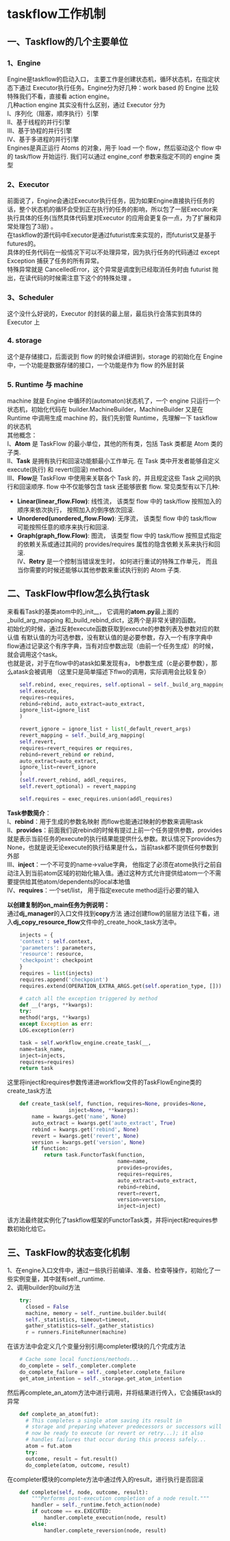 # taskflow工作机制
## 一、Taskflow的几个主要单位
### 1、Engine
Engine是taskflow的启动入口， 主要工作是创建状态机，循环状态机，在指定状态下通过 Executor执行任务。Engine分为好几种：work based 的 Engine 比较特殊我们不看，直接看 action engine。  
几种action engine 其实没有什么区别，通过 Executor 分为  
I、序列化（阻塞，顺序执行）引擎  
II、基于线程的并行引擎  
III、基于协程的并行引擎  
IV、基于多进程的并行引擎  
Engines是真正运行 Atoms 的对象，用于 load 一个 flow，然后驱动这个 flow 中的 task/flow 开始运行. 我们可以通过 engine_conf 参数来指定不同的 engine 类型

### 2、Executor 
前面说了，Engine会通过Executor执行任务，因为如果Engine直接执行任务的话，整个状态机的循环会受到正在执行的任务的影响，所以包了一层Executor来执行具体的任务(当然具体代码里对Executor 的应用会更复杂一点，为了扩展和异常处理包了3层) 。  
在taskflow的源代码中Executor是通过futurist库来实现的，而futurist又是基于futures的。  
具体的任务代码在一般情况下可以不处理异常，因为执行任务的代码通过 except Exception 捕获了任务的所有异常。  
特殊异常就是 CancelledError，这个异常是调度到已经取消任务时由 futurist 抛出，在读代码的时候需注意下这个的特殊处理 。  

### 3、Scheduler 
这个没什么好说的，Executor 的封装的最上层，最后执行会落实到具体的 Executor 上 
### 4. storage 
这个是存储接口，后面说到 flow 的时候会详细讲到，storage 的初始化在 Engine 中，一个功能是数据存储的接口，一个功能是作为 flow 的外层封装 
### 5. Runtime 与 machine 
machine 就是 Engine 中循环的(automaton)状态机了，一个 engine 只运行一个状态机，初始化代码在 builder.MachineBuilder，MachineBuilder 又是在 Runtime 中调用生成 machine 的，我们先别管 Runtime，先理解一下 taskflow 的状态机   
其他概念：  
I、**Atom** 是 TaskFlow 的最小单位，其他的所有类，包括 Task 类都是 Atom 类的子类.  
II、**Task** 是拥有执行和回滚功能额最小工作单元. 在 Task 类中开发者能够自定义 execute(执行) 和 revert(回滚) method.  
III、**Flow**是 TaskFlow 中使用来关联各个 Task 的，并且规定这些 Task 之间的执行和回滚顺序. flow 中不仅能够包含 task 还能够嵌套 flow. 常见类型有以下几种:  
- **Linear(linear_flow.Flow)**: 线性流， 该类型 flow 中的 task/flow 按照加入的顺序来依次执行， 按照加入的倒序依次回滚.
- **Unordered(unordered_flow.Flow)**: 无序流， 该类型 flow 中的 task/flow 可能按照任意的顺序来执行和回滚.
- **Graph(graph_flow.Flow)**: 图流， 该类型 flow 中的 task/flow 按照显式指定的依赖关系或通过其间的 provides/requires 属性的隐含依赖关系来执行和回滚.  
IV、**Retry** 是一个控制当错误发生时， 如何进行重试的特殊工作单元， 而且当你需要的时候还能够以其他参数来重试执行别的 Atom 子类. 

## 二、TaskFlow中flow怎么执行task
来看看Task的基类atom中的_init__， 它调用的**atom.py**最上面的_build_arg_mapping 和_build_rebind_dict，这两个是非常关键的函数。  
初始化的时候，通过反射execute函数获取到execute的参数列表及参数对应的默认值 有默认值的为可选参数，没有默认值的是必要参数，存入一个有序字典中  
flow通过记录这个有序字典，当有对应参数出现（由前一个任务生成）的时候，就会调用这个task。  
也就是说，对于在flow中的atask如果发现有a， b参数生成（c是必要参数），那么atask会被调用 （这里只是简单描述下flwo的调用，实际调用会比较复杂）

```python
    self.rebind, exec_requires, self.optional = self._build_arg_mapping(
    self.execute,
    requires=requires,
    rebind=rebind, auto_extract=auto_extract,
    ignore_list=ignore_list
    )

    revert_ignore = ignore_list + list(_default_revert_args)
    revert_mapping = self._build_arg_mapping(
    self.revert,
    requires=revert_requires or requires,
    rebind=revert_rebind or rebind,
    auto_extract=auto_extract,
    ignore_list=revert_ignore
    )
    (self.revert_rebind, addl_requires,
    self.revert_optional) = revert_mapping

    self.requires = exec_requires.union(addl_requires)
```
 
**Task参数简介**：  
I、**rebind**：用于生成的参数名映射 而flow也能通过映射的参数来调用task  
II、**provides**：前面我们说rebind的时候有提过上前一个任务提供参数，provides就是表示当前任务的execute的执行结果能提供什么参数。默认情况下provides为None，也就是说无论execute的执行结果是什么，当前task都不提供任何参数到外部  
III、**inject**：一个不可变的name->value字典， 他指定了必须在atome执行之前自动注入到当前atom区域的初始化输入值。通过这种方式允许提供给atom一个不需要提供给其他atom/dependents的local本地值  
IV、**requires**：一个set/list， 用于指定execute method运行必要的输入  

**以创建复制的on_main任务为例说明：**  
通过**dj_manager**的入口文件找到**copy**方法
通过创建flow的层层方法往下看，进入**dj_copy_resource_flow**文件中的_create_hook_task方法中。
```python
    injects = {
    'context': self.context,
    'parameters': parameters,
    'resource': resource,
    'checkpoint': checkpoint
    }
    requires = list(injects)
    requires.append('checkpoint')
    requires.extend(OPERATION_EXTRA_ARGS.get(self.operation_type, []))

    # catch all the exception triggered by method
    def __(*args, **kwargs):
    try:
    method(*args, **kwargs)
    except Exception as err:
    LOG.exception(err)

    task = self.workflow_engine.create_task(__,
    name=task_name,
    inject=injects,
    requires=requires)
    return task

```
 
这里将inject和requires参数传递进workflow文件的TaskFlowEngine类的create_task方法
```python
	def create_task(self, function, requires=None, provides=None,
                    inject=None, **kwargs):
        name = kwargs.get('name', None)
        auto_extract = kwargs.get('auto_extract', True)
        rebind = kwargs.get('rebind', None)
        revert = kwargs.get('revert', None)
        version = kwargs.get('version', None)
        if function:
            return task.FunctorTask(function,
                                    name=name,
                                    provides=provides,
                                    requires=requires,
                                    auto_extract=auto_extract,
                                    rebind=rebind,
                                    revert=revert,
                                    version=version,
                                    inject=inject)
```
 
该方法最终就实例化了taskflow框架的FunctorTask类，并将inject和requires参数初始化给它。

## 三、TaskFlow的状态变化机制
1、在engine入口文件中，通过一些执行前编译、准备、检查等操作，初始化了一些实例变量，其中就有self._runtime.  
2、调用builder的build方法
```python
	try:
      closed = False
      machine, memory = self._runtime.builder.build(
      self._statistics, timeout=timeout,
      gather_statistics=self._gather_statistics)
      r = runners.FiniteRunner(machine)
```
 
在该方法中会定义几个变量分别引用completer模块的几个完成方法
```python
    # Cache some local functions/methods...
    do_complete = self._completer.complete
    do_complete_failure = self._completer.complete_failure
    get_atom_intention = self._storage.get_atom_intention
```
 
然后再complete_an_atom方法中进行调用，并将结果进行传入，它会捕获task的异常
```python
 	def complete_an_atom(fut):
      # This completes a single atom saving its result in
      # storage and preparing whatever predecessors or successors will
      # now be ready to execute (or revert or retry...); it also
      # handles failures that occur during this process safely...
      atom = fut.atom
      try:
      outcome, result = fut.result()
      do_complete(atom, outcome, result)
```
 
在completer模块的complete方法中通过传入的result，进行执行是否回滚
```python
    def complete(self, node, outcome, result):
        """Performs post-execution completion of a node result."""
        handler = self._runtime.fetch_action(node)
        if outcome == ex.EXECUTED:
            handler.complete_execution(node, result)
        else:
            handler.complete_reversion(node, result)
```

